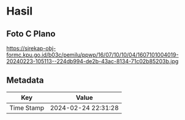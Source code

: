 # Hasil

## Foto C Plano

https://sirekap-obj-formc.kpu.go.id/b03c/pemilu/ppwp/16/07/10/10/04/1607101004019-20240223-105113--224db994-de2b-43ac-8134-71c02b85203b.jpg


## Metadata

| Key        | Value               |
| ---------- | ------------------- |
| Time Stamp | 2024-02-24 22:31:28 |



